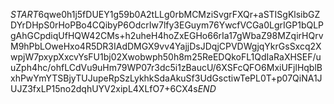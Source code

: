 $START$6qwe0h1j5fDUEY1g59b0A2tLLg0rbMCMziSvgrFXQr+aSTISgKlsibGZDYrDHpS0rHoPBo4CQibyP6OdcrIw7lfy3EGuym76YwcfVCGa0LgrIGP1bQLPgAhGCpdiqUfHQW42CMs+h2uheH4hoZxEGHo66rIa17gWbaZ98MZqirHQrvM9hPbLOweHxo4R5DR3IAdDMGX9vv4YajjDsJDqjCPVDWgjqYkrGsSxcq2XwpjW7pxypXxcvYsFU1bj02Xwobwph50h8m25ReEDQkoFL1QdIaRaXHSEF/uuZph4hc/ohfLCdVu9uHm79WP07r3dc5i1zBaucU/6XSFcQFO6MxiUFjlHqblBxhPwYmYTSBjyTUJupeRpSzLykhkSdaAkuSf3UdGsctiwTePL0T+p07QiNA1JUJZ3fxLP15no2dqhUYV2xipL4XLfO7+6CX4s$END$